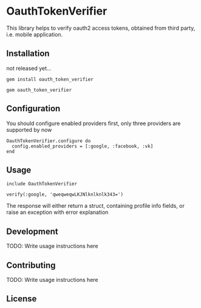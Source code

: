 # OauthTokenVerifier

This library helps to verify oauth2 access tokens, obtained from third party, i.e. mobile application.

## Installation

not released yet...

`gem install oauth_token_verifier`

`gem oauth_token_verifier`

## Configuration

You should configure enabled providers first, only three providers are supported by now

```
OauthTokenVerifier.configure do
  config.enabled_providers = [:google, :facebook, :vk]
end
```

## Usage

`include OauthTokenVerifier`

`verify(:google, 'qweqweqwLKJNlknlknlk343=')`

The response will either return a struct, containing profile info fields, or raise an exception with error explanation

## Development

TODO: Write usage instructions here

## Contributing

TODO: Write usage instructions here

## License

